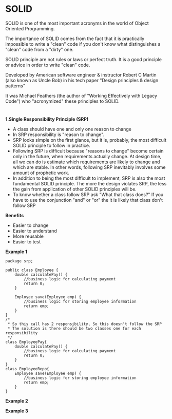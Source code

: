 # SOLID


SOLID is one of the most important acronyms in the world of Object Oriented Programming.

The importance of SOLID comes from the fact that it is practically impossible to write a &quot;clean&quot; code if you don&#39;t know what distinguishes a &quot;clean&quot; code from a &quot;dirty&quot; one.

SOLID principle are not rules or laws or perfect truth. It is a good principle or advice in order to write &quot;clean&quot; code.

Developed by American software engineer &amp; instructor Robert C Martin (also known as Uncle Bob) in his tech paper &quot;Design principles &amp; design patterns&quot;

It was Michael Feathers (the author of &quot;Working Effectively with Legacy Code&quot;) who &quot;acronymized&quot; these principles to SOLID.

#

**1.Single Responsibility Principle (SRP)**


- A class should have one and only one reason to change
- In SRP responsibility is &quot;reason to change&quot;.
- SRP looks simple on the first glance, but it is, probably, the most difficult SOLID principle to follow in practice.
- Following SRP is difficult because &quot;reasons to change&quot; become certain only in the future, when requirements actually change. At design time, all we can do is estimate which requirements are likely to change and which are stable. In other words, following SRP inevitably involves some amount of prophetic work.
- In addition to being the most difficult to implement, SRP is also the most fundamental SOLID principle. The more the design violates SRP, the less the gain from application of other SOLID principles will be.
- To know whether a class follow SRP ask &quot;What that class does?&quot; If you have to use the conjunction &quot;and&quot; or &quot;or&quot; the it is likely that class don&#39;t follow SRP



**Benefits**

- Easier to change
- Easier to understand
- More reusable
- Easier to test



**Example 1**
```
package srp;

public class Employee {
	double calculatePay() {
		//business logic for calculating payment
		return 0;
	}
	
	Employee save(Employee emp) {
		//business logic for storing employee information
		return emp;
	}
}
/*
 * So this call has 2 responsibility, So this doesn't follow the SRP
 * The solution is there should be two classes one for each responsibility
 */
class EmployeePay{
	double calculatePay() {
		//business logic for calculating payment
		return 0;
	}
}
class EmployeeRepo{
	Employee save(Employee emp) {
		//business logic for storing employee information
		return emp;
	}
}
```



**Example 2**

 

**Example 3**

 
